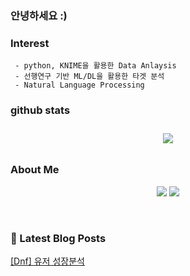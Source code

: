 
### 안녕하세요 :)

### Interest   
     - python, KNIME을 활용한 Data Anlaysis
     - 선행연구 기반 ML/DL을 활용한 타겟 분석
     - Natural Language Processing

### github stats  

<div id="main" align="center">
    <img src="https://github-readme-stats.vercel.app/api?username=hr1588&count_private=true&show_icons=true&theme=radical"
        style="height: auto; margin-left: 20px; margin-right: 20px; padding: 10px;"/>
<!--         <img src="https://github-readme-stats.vercel.app/api/top-langs/?username=hr1588&layout=compact"   
        style="height: auto; margin-left: 20px; margin-right: 20px; padding: 10px;"/>  -->
</div>

### About Me  
<p align="center">
    <a href="https://hr1588.tistory.com/"><img src="https://img.shields.io/badge/Blog-FF5722?style=flat-square&logo=Blogger&logoColor=white"/></a>
    <a href="mailto:gaiqclass@gmail.com"><img src="https://img.shields.io/badge/Gmail-d14836?style=flat-square&logo=Gmail&logoColor=white&link=qpyu66@gmail.com"/></a>
</p>

<br>

### 📕 Latest Blog Posts   

<a href ="https://hr1588.tistory.com/37"> [Dnf] 유저 성장분석 </a> <br>
